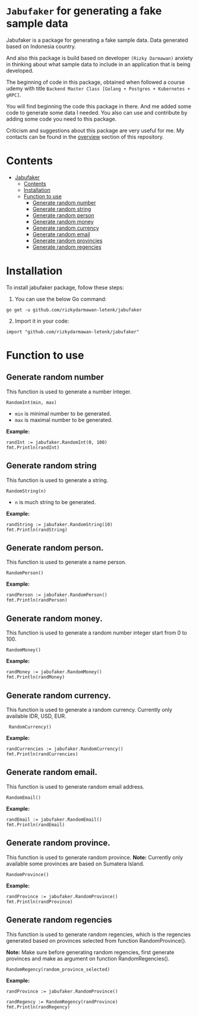 # `Jabufaker` for generating a fake sample data
Jabufaker is a package for generating a fake sample data. Data generated based on Indonesia country.

And also this package is build based on developer `(Rizky Darmawan)` anxiety in thinking about what sample data to include in an application that is being developed.

The beginning of code in this package, obtained when followed a course udemy with title `Backend Master Class [Golang + Postgres + Kubernetes + gRPC]`.

You will find beginning the code this package in there. And me added some code to generate some data I needed. You also can use and contribute by adding some code you need to this package.

Criticism and suggestions about this package are very useful for me. My contacts can be found in the [overview](https://github.com/rizkydarmawan-letenk) section of this repository.

# Contents
* [Jabufaker](#jabufaker-for-generating-a-fake-sample-data)
    * [Contents](#contents) 
    * [Installation](#installation)
    * [Function to use](#function-to-use)
        * [Generate random number](#generate-random-number)
        * [Generate random string](#generate-random-string)
        * [Generate random person](#generate-random-person)
        * [Generate random money](#generate-random-money)
        * [Generate random currency](#generate-random-currency)
        * [Generate random email](#generate-random-email)
        * [Generate random provincies](#generate-random-province)
        * [Generate random regencies](#generate-random-regencies)

# Installation
To install jabufaker package, follow these steps:
1. You can use the below Go command:
```
go get -u github.com/rizkydarmawan-letenk/jabufaker
```

2. Import it in your code:
```
import "github.com/rizkydarmawan-letenk/jabufaker"
```

# Function to use
## Generate random number
This function is used to generate a number integer.
```
RandomInt(min, max)
```
- `min` is minimal number to be generated.
- `max` is maximal number to be generated.

**Example:**
```
randInt := jabufaker.RandomInt(0, 100)
fmt.Println(randInt)
```

## Generate random string
This function is used to generate a string.
```
RandomString(n)
```
- `n` is much string to be generated.

**Example:**
```
randString := jabufaker.RandomString(10)
fmt.Println(randString)
```

## Generate random person.
This function is used to generate a name person.
```
RandomPerson()
```
**Example:**
```
randPerson := jabufaker.RandomPerson()
fmt.Println(randPerson)
```

## Generate random money.
This function is used to generate a random number integer start from 0 to 100.
```
RandomMoney()
```

**Example:**
```
randMoney := jabufaker.RandomMoney()
fmt.Println(randMoney)
```

## Generate random currency.
This function is used to generate a random currency. Currently only available IDR, USD, EUR.
```
 RandomCurrency()
```

**Example:**
```
randCurrencies := jabufaker.RandomCurrency()
fmt.Println(randCurrencies)
```


## Generate random email.
This function is used to generate random email address.
```
RandomEmail()
```

**Example:**
```
randEmail := jabufaker.RandomEmail()
fmt.Println(randEmail)
```

## Generate random province.
This function is used to generate random province.
**Note:** Currently only available some provinces are based on Sumatera Island.
```
RandomProvince()
```

**Example:**
```
randProvince := jabufaker.RandomProvince()
fmt.Println(randProvince)
```
## Generate random regencies
This function is used to generate random regencies, which is the regencies generated based on provinces selected from function RandomProvince(). 

**Note:** Make sure before generating random regencies, first generate provinces and make as argument on function RandomRegencies().
```
RandomRegency(random_province_selected)
```

**Example:**
```
randProvince := jabufaker.RandomProvince()

randRegency := RandomRegency(randProvince)
fmt.Println(randRegency)
```
